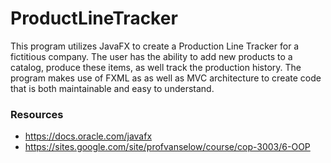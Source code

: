# ProductLineTracker

This program utilizes JavaFX to create a Production Line
Tracker for a fictitious company. The user has the ability to
add new products to a catalog, produce these items, as well track the production history. The program makes 
use of FXML as as well as MVC architecture to create code that is
both maintainable and easy to understand.

### Resources
* https://docs.oracle.com/javafx
* https://sites.google.com/site/profvanselow/course/cop-3003/6-OOP